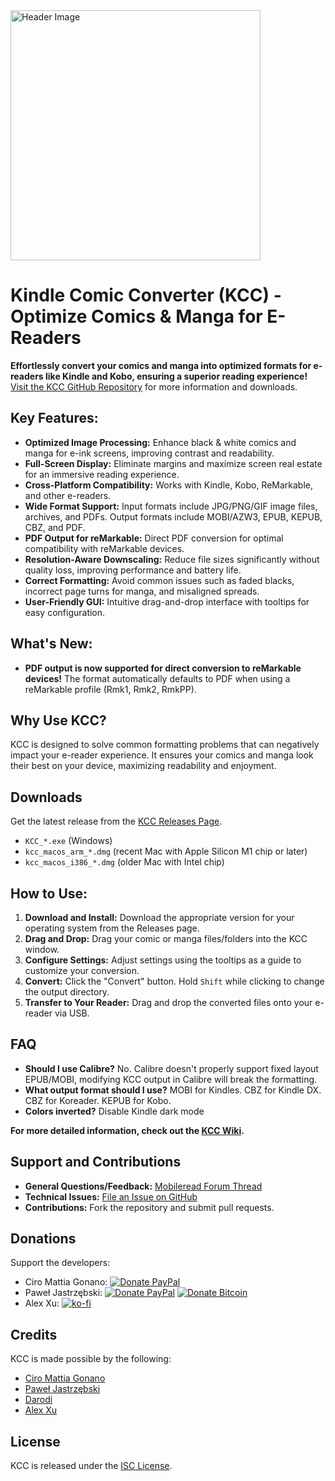 <img src="header.jpg" alt="Header Image" width="400">

# Kindle Comic Converter (KCC) - Optimize Comics & Manga for E-Readers

**Effortlessly convert your comics and manga into optimized formats for e-readers like Kindle and Kobo, ensuring a superior reading experience!** [Visit the KCC GitHub Repository](https://github.com/ciromattia/kcc) for more information and downloads.

## Key Features:

*   **Optimized Image Processing:** Enhance black & white comics and manga for e-ink screens, improving contrast and readability.
*   **Full-Screen Display:** Eliminate margins and maximize screen real estate for an immersive reading experience.
*   **Cross-Platform Compatibility:** Works with Kindle, Kobo, ReMarkable, and other e-readers.
*   **Wide Format Support:** Input formats include JPG/PNG/GIF image files, archives, and PDFs. Output formats include MOBI/AZW3, EPUB, KEPUB, CBZ, and PDF.
*   **PDF Output for reMarkable:** Direct PDF conversion for optimal compatibility with reMarkable devices.
*   **Resolution-Aware Downscaling:** Reduce file sizes significantly without quality loss, improving performance and battery life.
*   **Correct Formatting:** Avoid common issues such as faded blacks, incorrect page turns for manga, and misaligned spreads.
*   **User-Friendly GUI:** Intuitive drag-and-drop interface with tooltips for easy configuration.

## What's New:

*   **PDF output is now supported for direct conversion to reMarkable devices!**  The format automatically defaults to PDF when using a reMarkable profile (Rmk1, Rmk2, RmkPP).

## Why Use KCC?

KCC is designed to solve common formatting problems that can negatively impact your e-reader experience. It ensures your comics and manga look their best on your device, maximizing readability and enjoyment.

## Downloads

Get the latest release from the [KCC Releases Page](https://github.com/ciromattia/kcc/releases).

*   `KCC_*.exe` (Windows)
*   `kcc_macos_arm_*.dmg` (recent Mac with Apple Silicon M1 chip or later)
*   `kcc_macos_i386_*.dmg` (older Mac with Intel chip)

## How to Use:

1.  **Download and Install:** Download the appropriate version for your operating system from the Releases page.
2.  **Drag and Drop:** Drag your comic or manga files/folders into the KCC window.
3.  **Configure Settings:** Adjust settings using the tooltips as a guide to customize your conversion.
4.  **Convert:** Click the "Convert" button.  Hold `Shift` while clicking to change the output directory.
5.  **Transfer to Your Reader:** Drag and drop the converted files onto your e-reader via USB.

## FAQ

*   **Should I use Calibre?** No. Calibre doesn't properly support fixed layout EPUB/MOBI, modifying KCC output in Calibre will break the formatting.
*   **What output format should I use?** MOBI for Kindles. CBZ for Kindle DX. CBZ for Koreader. KEPUB for Kobo.
*   **Colors inverted?** Disable Kindle dark mode

**For more detailed information, check out the [KCC Wiki](https://github.com/ciromattia/kcc/wiki/).**

## Support and Contributions

*   **General Questions/Feedback:** [Mobileread Forum Thread](http://www.mobileread.com/forums/showthread.php?t=207461)
*   **Technical Issues:** [File an Issue on GitHub](https://github.com/ciromattia/kcc/issues/new)
*   **Contributions:** Fork the repository and submit pull requests.

## Donations

Support the developers:

*   Ciro Mattia Gonano:  [![Donate PayPal](https://img.shields.io/badge/Donate-PayPal-green.svg)](https://www.paypal.com/cgi-bin/webscr?cmd=_s-xclick&hosted_button_id=D8WNYNPBGDAS2)
*   Paweł Jastrzębski: [![Donate PayPal](https://img.shields.io/badge/Donate-PayPal-green.svg)](https://www.paypal.com/cgi-bin/webscr?cmd=_s-xclick&hosted_button_id=YTTJ4LK2JDHPS) [![Donate Bitcoin](https://img.shields.io/badge/Donate-Bitcoin-green.svg)](https://jastrzeb.ski/donate/)
*   Alex Xu: [![ko-fi](https://ko-fi.com/img/githubbutton_sm.svg)](https://ko-fi.com/Q5Q41BW8HS)

## Credits

KCC is made possible by the following:

*   [Ciro Mattia Gonano](http://github.com/ciromattia)
*   [Paweł Jastrzębski](http://github.com/AcidWeb)
*   [Darodi](http://github.com/darodi)
*   [Alex Xu](http://github.com/axu2)

## License

KCC is released under the [ISC License](LICENSE.txt).